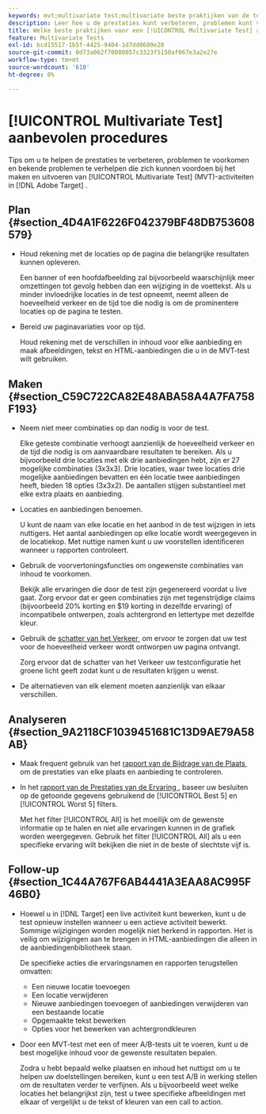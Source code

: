 ```yaml
---
keywords: mvt;multivariate test;multivariate beste praktijken van de test;mvt beste praktijken;mvt combinaties;mvt rapporten
description: Leer hoe u de prestaties kunt verbeteren, problemen kunt voorkomen en bekende problemen kunt verhelpen die zich kunnen voordoen bij het maken en uitvoeren van [!UICONTROL Multivariate Test] -activiteiten in  [!DNL Adobe Target] .
title: Welke beste praktijken voor een [!UICONTROL Multivariate Test] activiteit?
feature: Multivariate Tests
exl-id: bcd15517-1b5f-4425-9404-1d7dd0689e28
source-git-commit: 0d73a062f70080057c3323f5150af067e3a2e27e
workflow-type: tm+mt
source-wordcount: '610'
ht-degree: 0%

---
```


# [!UICONTROL Multivariate Test] aanbevolen procedures

Tips om u te helpen de prestaties te verbeteren, problemen te voorkomen en bekende problemen te verhelpen die zich kunnen voordoen bij het maken en uitvoeren van [!UICONTROL Multivariate Test] (MVT)-activiteiten in [!DNL Adobe Target] .

## Plan {#section_4D4A1F6226F042379BF48DB753608579}

* Houd rekening met de locaties op de pagina die belangrijke resultaten kunnen opleveren.

  Een banner of een hoofdafbeelding zal bijvoorbeeld waarschijnlijk meer omzettingen tot gevolg hebben dan een wijziging in de voettekst. Als u minder invloedrijke locaties in de test opneemt, neemt alleen de hoeveelheid verkeer en de tijd toe die nodig is om de prominentere locaties op de pagina te testen.
* Bereid uw paginavariaties voor op tijd.

  Houd rekening met de verschillen in inhoud voor elke aanbieding en maak afbeeldingen, tekst en HTML-aanbiedingen die u in de MVT-test wilt gebruiken.

## Maken {#section_C59C722CA82E48ABA58A4A7FA758F193}

* Neem niet meer combinaties op dan nodig is voor de test.

  Elke geteste combinatie verhoogt aanzienlijk de hoeveelheid verkeer en de tijd die nodig is om aanvaardbare resultaten te bereiken. Als u bijvoorbeeld drie locaties met elk drie aanbiedingen hebt, zijn er 27 mogelijke combinaties (3x3x3). Drie locaties, waar twee locaties drie mogelijke aanbiedingen bevatten en één locatie twee aanbiedingen heeft, bieden 18 opties (3x3x2). De aantallen stijgen substantieel met elke extra plaats en aanbieding.

* Locaties en aanbiedingen benoemen.

  U kunt de naam van elke locatie en het aanbod in de test wijzigen in iets nuttigers. Het aantal aanbiedingen op elke locatie wordt weergegeven in de locatiekop. Met nuttige namen kunt u uw voorstellen identificeren wanneer u rapporten controleert.

* Gebruik de voorvertoningsfuncties om ongewenste combinaties van inhoud te voorkomen.

  Bekijk alle ervaringen die door de test zijn gegenereerd voordat u live gaat. Zorg ervoor dat er geen combinaties zijn met tegenstrijdige claims (bijvoorbeeld 20% korting en $19 korting in dezelfde ervaring) of incompatibele ontwerpen, zoals achtergrond en lettertype met dezelfde kleur.

* Gebruik de [&#x200B; schatter van het Verkeer &#x200B;](/help/main/c-activities/c-multivariate-testing/t-create-multivariate-test/traffic-estimator.md) om ervoor te zorgen dat uw test voor de hoeveelheid verkeer wordt ontworpen uw pagina ontvangt.

  Zorg ervoor dat de schatter van het Verkeer uw testconfiguratie het groene licht geeft zodat kunt u de resultaten krijgen u wenst.

* De alternatieven van elk element moeten aanzienlijk van elkaar verschillen.

## Analyseren {#section_9A2118CF1039451681C13D9AE79A58AB}

* Maak frequent gebruik van het [&#x200B; rapport van de Bijdrage van de Plaats &#x200B;](/help/main/c-reports/multivariate-test-reports/location-contribution-report.md) om de prestaties van elke plaats en aanbieding te controleren.
* In het [&#x200B; rapport van de Prestaties van de Ervaring &#x200B;](/help/main/c-reports/multivariate-test-reports/experience-performance-report.md), baseer uw besluiten op de getoonde gegevens gebruikend de [!UICONTROL Best 5] en [!UICONTROL Worst 5] filters.

  Met het filter [!UICONTROL All] is het moeilijk om de gewenste informatie op te halen en niet alle ervaringen kunnen in de grafiek worden weergegeven. Gebruik het filter [!UICONTROL All] als u een specifieke ervaring wilt bekijken die niet in de beste of slechtste vijf is.

## Follow-up {#section_1C44A767F6AB4441A3EAA8AC995F46B0}

* Hoewel u in [!DNL Target] een live activiteit kunt bewerken, kunt u de test opnieuw instellen wanneer u een actieve activiteit bewerkt. Sommige wijzigingen worden mogelijk niet herkend in rapporten. Het is veilig om wijzigingen aan te brengen in HTML-aanbiedingen die alleen in de aanbiedingenbibliotheek staan.

  De specifieke acties die ervaringsnamen en rapporten terugstellen omvatten:

   * Een nieuwe locatie toevoegen
   * Een locatie verwijderen
   * Nieuwe aanbiedingen toevoegen of aanbiedingen verwijderen van een bestaande locatie
   * Opgemaakte tekst bewerken
   * Opties voor het bewerken van achtergrondkleuren

* Door een MVT-test met een of meer A/B-tests uit te voeren, kunt u de best mogelijke inhoud voor de gewenste resultaten bepalen.

  Zodra u hebt bepaald welke plaatsen en inhoud het nuttigst om u te helpen uw doelstellingen bereiken, kunt u een test A/B in werking stellen om de resultaten verder te verfijnen. Als u bijvoorbeeld weet welke locaties het belangrijkst zijn, test u twee specifieke afbeeldingen met elkaar of vergelijkt u de tekst of kleuren van een call to action.
